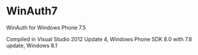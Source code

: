 WinAuth7
========

WinAuth for Windows Phone 7.5

Compiled in Visual Studio 2012 Update 4, Windows Phone SDK 8.0 with 7.8 update, Windows 8.1
